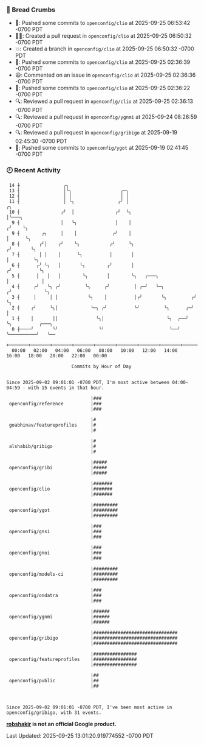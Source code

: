 ### 🍞 Bread Crumbs

 * 🚢: Pushed some commits to `openconfig/clio` at 2025-09-25 06:53:42 -0700 PDT
 * ✍🏼: Created a pull request in `openconfig/clio` at 2025-09-25 06:50:32 -0700 PDT
 * 💥: Created a branch in `openconfig/clio` at 2025-09-25 06:50:32 -0700 PDT
 * 🚢: Pushed some commits to `openconfig/clio` at 2025-09-25 02:36:39 -0700 PDT
 * 😃: Commented on an issue in `openconfig/clio` at 2025-09-25 02:36:36 -0700 PDT
 * 🚢: Pushed some commits to `openconfig/clio` at 2025-09-25 02:36:22 -0700 PDT
 * 🔍: Reviewed a pull request in  `openconfig/clio` at 2025-09-25 02:36:13 -0700 PDT
 * 🔍: Reviewed a pull request in  `openconfig/ygnmi` at 2025-09-24 08:26:59 -0700 PDT
 * 🔍: Reviewed a pull request in  `openconfig/gribigo` at 2025-09-19 02:45:30 -0700 PDT
 * 🚢: Pushed some commits to `openconfig/ygot` at 2025-09-19 02:41:45 -0700 PDT

### 🕘 Recent Activity
```
 14 ┼                ╭╮
 13 ┤                │╰╮                  ╭─╮
 12 ┤                │ │                  │ │
 11 ┤                │ ╰╮                ╭╯ │                            ╭╮
 10 ┤               ╭╯  │               ╭╯  ╰╮                           │╰───╮
  9 ┤               │   ╰╮              │    │                          ╭╯    ╰╮
  9 ┤        ╭╮     │    │             ╭╯    │                          │      ╰╮
  8 ┤       ╭╯│    ╭╯    ╰╮           ╭╯     ╰╮                        ╭╯       ╰╮
  7 ┤       │ │    │      ╰╮          │       │                        │         ╰╮
  6 ┤      ╭╯ ╰╮   │       ╰╮        ╭╯       │                       ╭╯          ╰╮
  5 ┤      │   │   │        ╰╮       │        ╰╮   ╭───╮              │            │
  4 ┤     ╭╯   ╰╮ ╭╯         ╰╮     ╭╯         │ ╭─╯   ╰─╮           ╭╯            ╰╮
  3 ┤     │     │ │           ╰╮    │          │╭╯       ╰╮         ╭╯              ╰╮
  2 ┤    ╭╯     ╰╮│            ╰─╮ ╭╯          ╰╯         ╰╮      ╭─╯                │
  1 ┤    │       ││              ╰╮│                       ╰╮  ╭──╯                  ╰╮          ╭───╮
  0 ┼────╯       ╰╯               ╰╯                        ╰──╯                      ╰──────────╯   ╰──
    +───────+───────+───────+───────+───────+───────+───────+───────+───────+───────+───────+───────+────
  00:00   02:00   04:00   06:00   08:00   10:00   12:00   14:00   16:00   18:00   20:00   22:00   00:00   

						Commits by Hour of Day


Since 2025-09-02 09:01:01 -0700 PDT, I'm most active between 04:00-04:59 - with 15 events in that hour.

```



```
                               |###
 openconfig/reference          |###
                               |###

                               |#
 goabhinav/featureprofiles     |#
                               |#

                               |#
 alshabib/gribigo              |#
                               |#

                               |#####
 openconfig/gribi              |#####
                               |#####

                               |#######
 openconfig/clio               |#######
                               |#######

                               |#########
 openconfig/ygot               |#########
                               |#########

                               |###
 openconfig/gnsi               |###
                               |###

                               |###
 openconfig/gnoi               |###
                               |###

                               |#########
 openconfig/models-ci          |#########
                               |#########

                               |###
 openconfig/ondatra            |###
                               |###

                               |######
 openconfig/ygnmi              |######
                               |######

                               |###############################
 openconfig/gribigo            |###############################
                               |###############################

                               |################
 openconfig/featureprofiles    |################
                               |################

                               |##
 openconfig/public             |##
                               |##



Since 2025-09-02 09:01:01 -0700 PDT, I've been most active in openconfig/gribigo, with 31 events.

```
**[robshakir](mailto:robjs@google.com) is not an official Google product.**  


Last Updated: 2025-09-25 13:01:20.919774552 -0700 PDT
